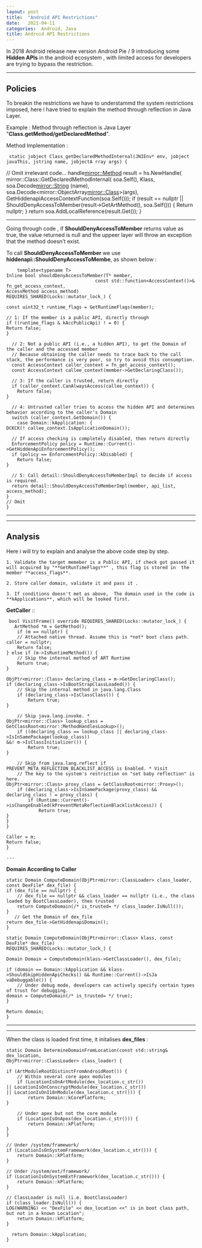 ```yaml
---
layout: post
title:  "Android API Restrictions"
date:   2021-04-11
categories:  Android, Java
title: Android API Restrictions
---
```


In 2018 Android release new version Android Pie / 9 introducing some **Hidden APIs** in the android ecosystem , with limited access for developers are trying to bypass the restriction.

---
[](#header-1)**Policies**
---

To breakin the restrictions we have to understammd the system restrictions imposed, here i have tried to explain the method through reflection in Java Layer. 

Example : Method through reflection is Java Layer "**Class.getMethod/getDeclaredMethod**".

Method Implementation : 

     static jobject Class_getDeclaredMethodInternal(JNIEnv* env, jobject javaThis, jstring name, jobjectA rray args) {
  // Omit irrelevant code...
    handle<mirror::Method> result = hs.NewHandle(
    mirror::Class::GetDeclaredMethodInternal<kRuntimePointerSize>(
    soa.Self(),
    Klass,
    soa.Decode<mirror::String> (name),
    soa.Decode<mirror::ObjectArray<mirror::Class>>(args),
    GetHiddenapiAccessContextFunction(soa.Self()));
    if (result == nullptr || ShouldDenyAccessToMember(result->GetArtMethod(), soa.Self())) {
     Return nullptr;
    }
      return soa.AddLocalReference<jobject>(result.Get());
    }

---

Going through code , if **ShouldDenyAccessToMember** returns value as true, the value returned is null and the uppeer layer will throw an exception that the method doesn't exist. 

To call **ShouldDenyAccessToMember** we use **hiddenapi::ShouldDenyAccessToMembe**, as shown below :

        template<typename T>
    Inline bool shouldDenyAccessToMember(T* member,
                                     const std::function<AccessContext()>& fn_get_access_context,
    AccessMethod access_method)
    REQUIRES_SHARED(Locks::mutator_lock_) {

    const uint32_t runtime_flags = GetRuntimeFlags(member);

    // 1: If the member is a public API, directly through
    if ((runtime_flags & kAccPublicApi) ! = 0) {
    Return false;
    }

      // 2: Not a public API (i.e., a hidden API), to get the Domain of the caller and the accessed member
      // Because obtaining the caller needs to trace back to the call stack, the performance is very poor, so try to avoid this consumption.
      const AccessContext caller_context = fn_get_access_context();
      const AccessContext callee_context(member->GetDeclaringClass());

      // 3: If the caller is trusted, return directly
      if (caller_context.CanAlwaysAccess(callee_context)) {
        Return false;
    }

      // 4: Untrusted caller tries to access the hidden API and determines behavior according to the caller's Domain
      switch (caller_context.GetDomain()) {
        case Domain::kApplication: {
    DCKCK(! callee_context.IsApplicationDomain());

      // If access checking is completely disabled, then return directly
      EnforcementPolicy policy = Runtime::Current()->GetHiddenApiEnforcementPolicy();
      if (policy == EnforcementPolicy::kDisabled) {
        Return false;
    }

      // 5: Call detail::ShouldDenyAccessToMemberImpl to decide if access is required.
      return detail::ShouldDenyAccessToMemberImpl(member, api_list, access_method);
    }
    // Omit
    }
 
 ---
 
 ---
 **Analysis**
 ---
Here i will try to explain and analyse the above code step by step.

    1. Validate the target memeber is a Public API, if check got passed it  will acquired by "**GetRunTimeFlags**" , this flag is stored in  the member **access_flags**.
    
    2. Store caller domain, validate it and pass it .

    3. If conditions doesn't met as above,  The domain used in the code is **kApplications**, which will be looked first.

**GetCaller** ::

     bool VisitFrame() override REQUIRES_SHARED(Locks::mutator_lock_) {
       ArtMethod *m = GetMethod();
        if (m == nullptr) {
        // Attached native thread. Assume this is *not* boot class path.
    caller = nullptr;
        Return false;
    } else if (m->IsRuntimeMethod()) {
        // Skip the internal method of ART Runtime
        Return true;
    }

    ObjPtr<mirror::Class> declaring_class = m->GetDeclaringClass();
    if (declaring_class->IsBootStrapClassLoaded()) {
        // Skip the internal method in java.lang.Class
        if (declaring_class->IsClassClass()) {
            Return true;
    }

        // Skip java.lang.invoke. *
    ObjPtr<mirror::Class> lookup_class = GetClassRoot<mirror::MethodHandlesLookup>();
        if ((declaring_class == lookup_class || declaring_class->IsInSamePackage(lookup_class))
    &&! m->IsClassInitializer()) {
            Return true;
    }

        // Skip from java.lang.reflect if PREVENT_META_REFLECTION_BLACKLIST_ACCESS is Enabled. * Visit
        // The key to the system's restriction on "set baby reflection" is here.
    ObjPtr<mirror::Class> proxy_class = GetClassRoot<mirror::Proxy>();
        if (declaring_class->IsInSamePackage(proxy_class) && declaring_class ! = proxy_class) {
            if (Runtime::Current()->isChangeEnabled(kPreventMetaReflectionBlacklistAccess)) {
                Return true;
    }
    }
    }

    Caller = m;
    Return false;
    }

    --- 

**Domain According to Caller** 

    static Domain ComputeDomain(ObjPtr<mirror::ClassLoader> class_loader, const DexFile* dex_file) {
    if (dex_file == nullptr) {
        // dex_file == nullptr && class_loader == nullptr (i.e., the class loaded by BootClassLoader), then trusted
        return ComputeDomain(/* is_trusted= */ class_loader.IsNull());
    }
       // Get the Domain of dex_file
    return dex_file->GetHiddenapiDomain();
    }

    static Domain ComputeDomain(ObjPtr<mirror::Class> klass, const DexFile* dex_file)
    REQUIRES_SHARED(Locks::mutator_lock_) {

    Domain Domain = ComputeDomain(klass->GetClassLoader(), dex_file);

    if (domain == Domain::kApplication && klass->ShouldSkipHiddenApiChecks() && Runtime::Current()->IsJa vaDebuggable()) {
        // Under debug mode, developers can actively specify certain types of trust for debugging.
    domain = ComputeDomain(/* is_trusted= */ true);
    }

    Return domain;
    }

---
---
When the class is loaded first time, it initalises **dex_files** :

    static Domain DetermineDomainFromLocation(const std::string& dex_location,
    ObjPtr<mirror::ClassLoader> class_loader) {

    if (ArtModuleRootDistinctFromAndroidRoot()) {
        // Within several core apex modules
        if (LocationIsOnArtModule(dex_location.c_str())
    || LocationIsOnConscryptModule(dex_location.c_str())
    || LocationIsOnI18nModule(dex_location.c_str())) {
            return Domain::kCorePlatform;
    }

        // Under apex but not the core module
        if (LocationIsOnApex(dex_location.c_str())) {
            return Domain::kPlatform;
    }
    }

    // Under /system/framework/
    if (LocationIsOnSystemFramework(dex_location.c_str())) {
        return Domain::kPlatform;
    }

    // Under /system/ext/framework/
    if (LocationIsOnSystemExtFramework(dex_location.c_str())) {
        return Domain::kPlatform;
    }

    // ClassLoader is null (i.e. BootClassLoader)
    if (class_loader.IsNull()) {
    LOG(WARNING) << "DexFile" << dex_location <<" is in boot class path, but not in a known Location";
        return Domain::kPlatform;
    }

      return Domain::kApplication;
    }